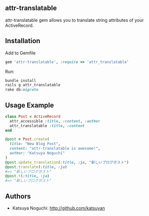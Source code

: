 ## attr-translatable

attr-translatable gem allows you to translate string attributes of your ActiveRecord.

## Installation

Add to Gemfile

```ruby
gem 'attr-translatable', :require => 'attr_translatable'
```

Run:
```ruby
bundle install
rails g attr_translatable
rake db:migrate
```

## Usage Example

```ruby
class Post < ActiveRecord
  attr_accessible :title, :content, :author
  attr_translatable :title, :content
end

@post = Post.create(
  title: "New Blog Post",
  content: "attr-translatable is awesome!",
  author: "Katsuya Noguchi"
)
@post.update_translation(:title, :ja, "新しいブログポスト")
@post.translate(:title, :ja)
#=> "新しいブログポスト"
@post.t(:title, :ja)
#=> "新しいブログポスト"
```
## Authors

* Katsuya Noguchi: http://github.com/katsuyan
